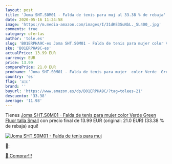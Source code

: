 ```yaml
---
layout: post
title: 'Joma SHT.S0M01 - Falda de tenis para muj al 33.38 % de rebaja'
date: 2020-05-16 11:24:58
image: 'https://m.media-amazon.com/images/I/31dKE3SuNbL._SL400_.jpg'
comments: true
category: ofertas
author: 'tole.es'
slug: 'B01ERPHA9C-es Joma SHT.S0M01 - Falda de tenis para mujer color Verde...'
sku: 'B01ERPHA9C-es'
actualPrice: 13.99 EUR
currency: EUR
price: 13.99
comparePrice: 21.0 EUR
prodname: 'Joma SHT.S0M01 - Falda de tenis para mujer  color Verde  Green Fluor   talla Small'
country: 'es'
flag: '🇪🇸'
brand: ''
buyurl: 'https://www.amazon.es/dp/B01ERPHA9C/?tag=tolees-21'
descuento: '33.38'
average: '11.98'
---
```


Tienes [Joma SHT.S0M01 - Falda de tenis para mujer  color Verde  Green Fluor   talla Small](https://www.amazon.es/dp/B01ERPHA9C/?tag=tolees-21) con precio final de  13.99 EUR (original: 21.0 EUR) (33.38 %  de rebaja) aqui!

[![Joma SHT.S0M01 - Falda de tenis para muj](https://m.media-amazon.com/images/I/31dKE3SuNbL._SL400_.jpg)](https://www.amazon.es/dp/B01ERPHA9C/?tag=tolees-21)

🔎:


[🛒 Comprar!!!](https://www.amazon.es/dp/B01ERPHA9C/?tag=tolees-21)
